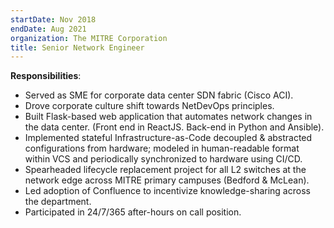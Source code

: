 ```yaml
---
startDate: Nov 2018
endDate: Aug 2021
organization: The MITRE Corporation
title: Senior Network Engineer
---
```


**Responsibilities**:

- Served as SME for corporate data center SDN fabric (Cisco ACI).
- Drove corporate culture shift towards NetDevOps principles.
- Built Flask-based web application that automates network changes in the data center. (Front end in ReactJS. Back-end in Python and Ansible).
- Implemented stateful Infrastructure-as-Code decoupled & abstracted configurations from hardware; modeled in human-readable format within VCS and periodically synchronized to hardware using CI/CD.
- Spearheaded lifecycle replacement project for all L2 switches at the network edge across MITRE primary campuses (Bedford & McLean).
- Led adoption of Confluence to incentivize knowledge-sharing across the department.
- Participated in 24/7/365 after-hours on call position.
